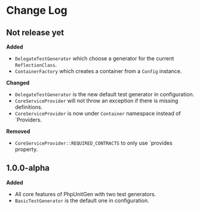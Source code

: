 # Change Log

## Not release yet

**Added**

- `DelegateTestGenerator` which choose a generator for the current `ReflectionClass`.
- `ContainerFactory` which creates a container from a `Config` instance.

**Changed**

- `DelegateTestGenerator` is the new default test generator in configuration.
- `CoreServiceProvider` will not throw an exception if there is missing definitions.
- `CoreServiceProvider` is now under `Container` namespace instead of `Providers.

**Removed**

- `CoreServiceProvider::REQUIRED_CONTRACTS` to only use `provides property.

## 1.0.0-alpha

**Added**

- All core features of PhpUnitGen with two test generators.
- `BasicTestGenerator` is the default one in configuration.
